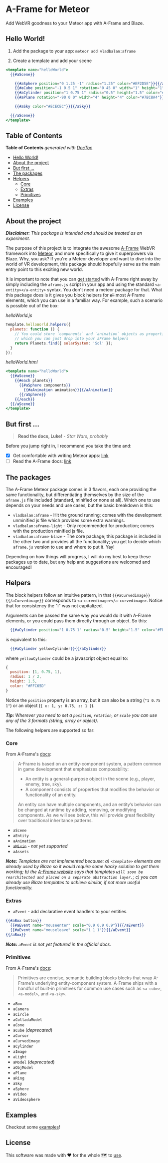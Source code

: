 A-Frame for Meteor
===========================

Add WebVR goodness to your Meteor app with A-Frame and Blaze.

## Hello World!

1. Add the package to your app: `meteor add vladbalan:aframe`

2. Create a template and add your scene

```handlebars
<template name="helloWorld">
  {{#aScene}}

    {{#aSphere position="0 1.25 -1" radius="1.25" color="#EF2D5E"}}{{/aSphere}}
    {{#aCube position="-1 0.5 1" rotation="0 45 0" width="1" height="1" depth="1" color="#4CC3D9"}}{{/aCube}}
    {{#aCylinder position="1 0.75 1" radius="0.5" height="1.5" color="#FFC65D"}}{{/aCylinder}}
    {{#aPlane rotation="-90 0 0" width="4" height="4" color="#7BC8A4"}}{{/aPlane}}

    {{#aSky color="#ECECEC"}}{{/aSky}}

  {{/aScene}}
</template>
```
## Table of Contents
<!-- START doctoc generated TOC please keep comment here to allow auto update -->
<!-- DON'T EDIT THIS SECTION, INSTEAD RE-RUN doctoc TO UPDATE -->
**Table of Contents**  *generated with [DocToc](https://github.com/thlorenz/doctoc)*

- [Hello World!](#hello-world)
- [About the project](#about-the-project)
- [But first ...](#but-first-)
- [The packages](#the-packages)
- [Helpers](#helpers)
  - [Core](#core)
  - [Extras](#extras)
  - [Primitives](#primitives)
- [Examples](#examples)
- [License](#license)

<!-- END doctoc generated TOC please keep comment here to allow auto update -->

## About the project

*__Disclaimer__: This package is intended and should be treated as an experiment.*

The purpose of this project is to integrate the awesome [A-Frame](https://aframe.io/) WebVR framework into [Meteor](https://www.meteor.com/), and more specifically to give it superpowers via Blaze. Why, you ask? If you're a Meteor developer and want to dive into the world of VR development, this package should hopefully serve as the main entry point to this exciting new world.

It is important to note that you can [get started](https://aframe.io/docs/guide/installation.html#Standalone_Downloads) with A-Frame right away by simply including the `aframe.js` script in your app and using the standard `<a-entity></a-entity>` syntax. You don't need a meteor package for that. What this package does is it gives you block helpers for ~~all~~ most A-Frame elements, which you can use in a familiar way. For example, such a scenario is possible out of the box:

*helloWorld.js*
```js
Template.helloWorld.helpers({
  planets: function () {
    // You could store `components` and `animation` objects as properties in your collection
    // which you can just drop into your aFrame helpers
    return Planets.find({ solarSystem: 'Sol' });
  }
});
```

*helloWorld.html*
```handlebars
<template name="helloWorld">
  {{#aScene}}
    {{#each planets}}
      {{#aSphere components}}
        {{#aAnimation animation}}{{/aAnimation}}
      {{/aSphere}}
    {{/each}}
  {{/aScene}}
</template>
```

## But first ...

> __Read the docs, Luke!__ *- Star Wars, probably*

Before you jump right in, I recommend you take the time and:

- [x] Get comfortable with writing Meteor apps: [link](http://docs.meteor.com/#/full/resources)
- [ ] Read the A-Frame docs: [link](https://aframe.io/docs/guide/)

## The packages

The A-Frame Meteor package comes in 3 flavors, each one providing the same functionality, but differentiating themselves by the size of the `aframe.js` file included (standard, minified or none at all). Which one to use depends on your needs and use cases, but the basic breakdown is this:

- `vladbalan:aframe` - Hit the ground running; comes with the development unminified js file which provides some extra warnings.
- `vladbalan:aframe-light` - Only recommended for production; comes with the production minified js file.
- `vladbalan:aframe-blaze` - The core package; this package is included in the other two and provides all the functionality; you get to decide which `aframe.js` version to use and where to put it. Yay!

Depending on how things will progress, I will do my best to keep these packages up to date, but any help and suggestions are welcomed and encouraged!


## Helpers

The block helpers follow an intuitive pattern, in that `{{#aCurvedimage}}{{/aCurvedimage}}` corresponds to `<a-curvedimage></a-curvedimage>`. Notice that for consistency the "i" was not capitalized. 

Arguments can be passed the same way you would do it with A-Frame elements, or you could pass them directly through an object. So this:

```handlebars
  {{#aCylinder position="1 0.75 1" radius="0.5" height="1.5" color="#FFC65D"}}{{/aCylinder}}
```
is equivalent to this:
```handlebars
  {{#aCylinder yellowCylinder}}{{/aCylinder}}
```
where `yellowCylinder` could be a javascript object equal to:
```js
{
  position: [1, 0.75, 1],
  radius: 1 / 2,
  height: 1.5,
  color: "#FFC65D"
}
```
Notice the `position` property is an array, but it can also be a string (`"1 0.75 1"`) or an object (`{ x: 1, y: 0.75, z: 1 }`).

*__Tip:__ Wherever you need to set a `position`, `rotation`, or `scale` you can use any of the 3 formats (string, array or object).*

The following helpers are supported so far:

### Core
From A-Frame's [docs](https://aframe.io/docs/core/):
> A-Frame is based on an entity-component system, a pattern common in game development that emphasizes composability:
>
> - An entity is a general-purpose object in the scene (e.g., player, enemy, tree, sky).
> - A component consists of properties that modifies the behavior or functionality of an entity.
>
> An entity can have multiple components, and an entity’s behavior can be changed at runtime by adding, removing, or modifying components. As we will see below, this will provide great flexibility over traditional inheritance patterns.

- `aScene`
- `aEntity`
- `aAnimation`
- ~~`aMixin`~~ - *not yet supported*
- `aAssets`

*__Note:__ Templates are not implemented because: a) `<template>` elements are already used by Blaze so it would require some hacky solution to get them working; b) the [A-Frame website](https://aframe.io/docs/core/templates.html) says that templates `will soon be rearchitected and placed on a separate abstraction layer.`; c) you can already use Blaze templates to achieve similar, if not more useful functionality.*

### Extras
- `aEvent` - add declarative event handlers to your entities.

```handlebars
{{#aBox button}}
  {{#aEvent name="mouseenter" scale="0.9 0.9 0.9"}}{{/aEvent}}
  {{#aEvent name="mouseleave" scale="1 1 1"}}{{/aEvent}}
{{/aBox}}
```
*__Note:__ `aEvent` is not yet featured in the official docs.*

### Primitives
From A-Frame's [docs](https://aframe.io/docs/core/):
> Primitives are concise, semantic building blocks blocks that wrap A-Frame’s underlying entity-component system. A-Frame ships with a handful of built-in primitives for common use cases such as `<a-cube>`, `<a-model>`, and `<a-sky>`.

- `aBox`
- `aCamera`
- `aCircle`
- `aColladaModel`
- `aCone`
- `aCube` (_deprecated_)
- `aCursor`
- `aCurvedimage`
- `aCylinder`
- `aImage`
- `aLight`
- `aModel` (_deprecated_)
- `aObjModel`
- `aPlane`
- `aRing`
- `aSky`
- `aSphere`
- `aVideo`
- `aVideosphere`

## Examples

Checkout some [examples](examples)!

## License

This software was made with &#10084; for the whole &#128506; to [use](LICENSE).